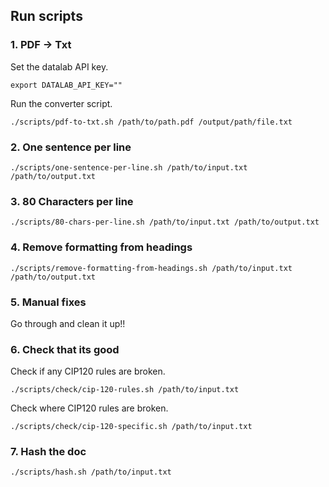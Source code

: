 
## Run scripts

### 1. PDF -> Txt

Set the datalab API key.

```shell
export DATALAB_API_KEY=""
```

Run the converter script.

```shell
./scripts/pdf-to-txt.sh /path/to/path.pdf /output/path/file.txt
```

### 2. One sentence per line

```shell
./scripts/one-sentence-per-line.sh /path/to/input.txt /path/to/output.txt
```

### 3. 80 Characters per line

```shell
./scripts/80-chars-per-line.sh /path/to/input.txt /path/to/output.txt
```

### 4. Remove formatting from headings

```shell
./scripts/remove-formatting-from-headings.sh /path/to/input.txt /path/to/output.txt
```

### 5. Manual fixes

Go through and clean it up!!

### 6. Check that its good

Check if any CIP120 rules are broken.

```shell
./scripts/check/cip-120-rules.sh /path/to/input.txt
```

Check where CIP120 rules are broken.

```shell
./scripts/check/cip-120-specific.sh /path/to/input.txt
```

### 7. Hash the doc

```shell
./scripts/hash.sh /path/to/input.txt
```